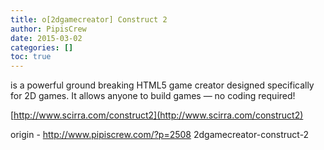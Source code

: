 ```yaml
---
title: o[2dgamecreator] Construct 2
author: PipisCrew
date: 2015-03-02
categories: []
toc: true
---
```


is a powerful ground breaking HTML5 game creator designed specifically for 2D games. It allows anyone to build games — no coding required!

[http://www.scirra.com/construct2](http://www.scirra.com/construct2)

origin - http://www.pipiscrew.com/?p=2508 2dgamecreator-construct-2